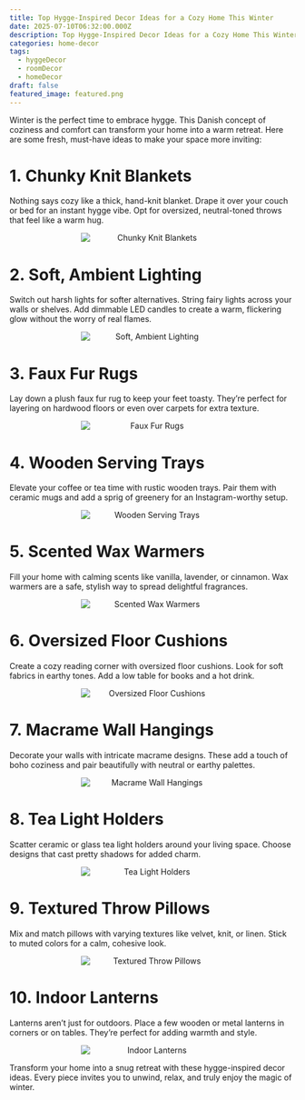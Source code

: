 ```yaml
---
title: Top Hygge-Inspired Decor Ideas for a Cozy Home This Winter
date: 2025-07-10T06:32:00.000Z
description: Top Hygge-Inspired Decor Ideas for a Cozy Home This Winter
categories: home-decor
tags:
  - hyggeDecor
  - roomDecor
  - homeDecor
draft: false
featured_image: featured.png
---
```


Winter is the perfect time to embrace hygge. This Danish concept of coziness and comfort can transform your home into a warm retreat. Here are some fresh, must-have ideas to make your space more inviting:

# 1. Chunky Knit Blankets

Nothing says cozy like a thick, hand-knit blanket. Drape it over your couch or bed for an instant hygge vibe. Opt for oversized, neutral-toned throws that feel like a warm hug.
<div style="display: flex; flex-wrap: wrap; gap: 20px; justify-content: center;">

  <div style="flex: 1 1 200px; text-align: center;">
    <img src="https://m.media-amazon.com/images/I/91UarpUYhaL._AC_SL1500_.jpg" alt="Chunky Knit Blankets" style="max-width: 50%; height: auto; display: block; margin: 0 auto;" />
  </div>
</div>


# 2. Soft, Ambient Lighting

Switch out harsh lights for softer alternatives. String fairy lights across your walls or shelves. Add dimmable LED candles to create a warm, flickering glow without the worry of real flames.
<div style="display: flex; flex-wrap: wrap; gap: 20px; justify-content: center;">

  <div style="flex: 1 1 200px; text-align: center;">
    <img src="https://m.media-amazon.com/images/I/71-8SElOQxL._AC_SL1500_.jpg" alt="Soft, Ambient Lighting" style="max-width: 50%; height: auto; display: block; margin: 0 auto;" />
  </div>
</div>

# 3. Faux Fur Rugs

Lay down a plush faux fur rug to keep your feet toasty. They’re perfect for layering on hardwood floors or even over carpets for extra texture.
<div style="display: flex; flex-wrap: wrap; gap: 20px; justify-content: center;">

  <div style="flex: 1 1 200px; text-align: center;">
    <img src="https://m.media-amazon.com/images/I/81bnEbu1HoL._AC_SL1500_.jpg" alt="Faux Fur Rugs" style="max-width: 50%; height: auto; display: block; margin: 0 auto;" />
  </div>
</div>

# 4. Wooden Serving Trays

Elevate your coffee or tea time with rustic wooden trays. Pair them with ceramic mugs and add a sprig of greenery for an Instagram-worthy setup.
<div style="display: flex; flex-wrap: wrap; gap: 20px; justify-content: center;">

  <div style="flex: 1 1 200px; text-align: center;">
    <img src="https://m.media-amazon.com/images/I/71j-KZtWETL._AC_SL1500_.jpg" alt="Wooden Serving Trays" style="max-width: 50%; height: auto; display: block; margin: 0 auto;" />
  </div>
</div>


# 5. Scented Wax Warmers

Fill your home with calming scents like vanilla, lavender, or cinnamon. Wax warmers are a safe, stylish way to spread delightful fragrances.
<div style="display: flex; flex-wrap: wrap; gap: 20px; justify-content: center;">

  <div style="flex: 1 1 200px; text-align: center;">
    <img src="https://m.media-amazon.com/images/I/81ftQrJ85fL._AC_SL1500_.jpg" alt="Scented Wax Warmers" style="max-width: 50%; height: auto; display: block; margin: 0 auto;" />
  </div>
</div>


# 6. Oversized Floor Cushions

Create a cozy reading corner with oversized floor cushions. Look for soft fabrics in earthy tones. Add a low table for books and a hot drink.
<div style="display: flex; flex-wrap: wrap; gap: 20px; justify-content: center;">

  <div style="flex: 1 1 200px; text-align: center;">
    <img src="https://m.media-amazon.com/images/I/81RZ06tVY3L._AC_SL1500_.jpg" alt="Oversized Floor Cushions" style="max-width: 50%; height: auto; display: block; margin: 0 auto;" />
  </div>
</div>


# 7. Macrame Wall Hangings

Decorate your walls with intricate macrame designs. These add a touch of boho coziness and pair beautifully with neutral or earthy palettes.
<div style="display: flex; flex-wrap: wrap; gap: 20px; justify-content: center;">

  <div style="flex: 1 1 200px; text-align: center;">
    <img src="https://m.media-amazon.com/images/I/719BDaCNWWS._AC_SL1001_.jpg" alt="Macrame Wall Hangings" style="max-width: 50%; height: auto; display: block; margin: 0 auto;" />
  </div>
</div>

# 8. Tea Light Holders

Scatter ceramic or glass tea light holders around your living space. Choose designs that cast pretty shadows for added charm.
<div style="display: flex; flex-wrap: wrap; gap: 20px; justify-content: center;">

  <div style="flex: 1 1 200px; text-align: center;">
    <img src="https://m.media-amazon.com/images/I/713Tt6EH+yL._AC_SL1500_.jpg" alt="Tea Light Holders" style="max-width: 50%; height: auto; display: block; margin: 0 auto;" />
  </div>
</div>


# 9. Textured Throw Pillows

Mix and match pillows with varying textures like velvet, knit, or linen. Stick to muted colors for a calm, cohesive look.
<div style="display: flex; flex-wrap: wrap; gap: 20px; justify-content: center;">

  <div style="flex: 1 1 200px; text-align: center;">
    <img src="https://m.media-amazon.com/images/I/81p9uM2ZtgL._AC_SL1500_.jpg" alt="Textured Throw Pillows" style="max-width: 50%; height: auto; display: block; margin: 0 auto;" />
  </div>
</div>


# 10. Indoor Lanterns

Lanterns aren’t just for outdoors. Place a few wooden or metal lanterns in corners or on tables. They’re perfect for adding warmth and style.
<div style="display: flex; flex-wrap: wrap; gap: 20px; justify-content: center;">

  <div style="flex: 1 1 200px; text-align: center;">
    <img src="https://m.media-amazon.com/images/I/71RkjeWfEEL._AC_SL1500_.jpg" alt="Indoor Lanterns" style="max-width: 50%; height: auto; display: block; margin: 0 auto;" />
  </div>
</div>

Transform your home into a snug retreat with these hygge-inspired decor ideas. Every piece invites you to unwind, relax, and truly enjoy the magic of winter.